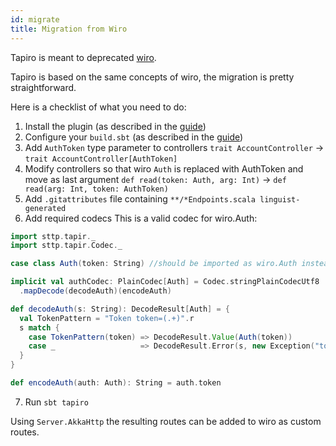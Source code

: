 ```yaml
---
id: migrate
title: Migration from Wiro
---
```


Tapiro is meant to deprecated [wiro](https://github.com/buildo/wiro).

Tapiro is based on the same concepts of wiro, the migration is pretty straightforward.

Here is a checklist of what you need to do:
1. Install the plugin (as described in the [guide](installation.md))
2. Configure your `build.sbt` (as described in the [guide](installation.md))
3. Add `AuthToken` type parameter to controllers
    `trait AccountController` -> `trait AccountController[AuthToken]`
4. Modify controllers so that wiro `Auth` is replaced with AuthToken and move as last argument
    `def read(token: Auth, arg: Int)` -> `def read(arg: Int, token: AuthToken)`
5. Add `.gitattributes` file containing `**/*Endpoints.scala linguist-generated`
6. Add required codecs
This is a valid codec for wiro.Auth:

```scala mdoc
import sttp.tapir._
import sttp.tapir.Codec._

case class Auth(token: String) //should be imported as wiro.Auth instead

implicit val authCodec: PlainCodec[Auth] = Codec.stringPlainCodecUtf8
  .mapDecode(decodeAuth)(encodeAuth)

def decodeAuth(s: String): DecodeResult[Auth] = {
  val TokenPattern = "Token token=(.+)".r
  s match {
    case TokenPattern(token) => DecodeResult.Value(Auth(token))
    case _                   => DecodeResult.Error(s, new Exception("token not found"))
  }
}

def encodeAuth(auth: Auth): String = auth.token
```
7. Run `sbt tapiro`

Using `Server.AkkaHttp` the resulting routes can be added to wiro as custom routes.